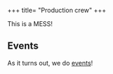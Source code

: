 +++
title= "Production crew"
+++

This is a MESS!

## Events

As it turns out, we do [events](/crew/events)!